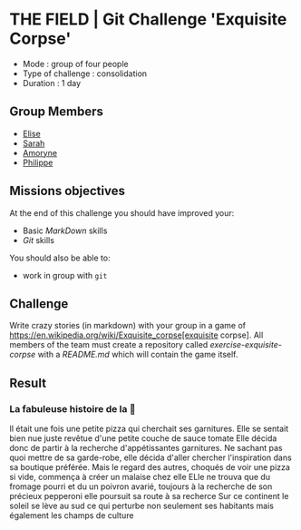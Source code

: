 # THE FIELD | Git Challenge 'Exquisite Corpse'

* Mode : group of four people
* Type of challenge : consolidation
* Duration : 1 day

## Group Members

* [Elise](https://github.com/eliseprts)
* [Sarah](https://github.com/sarah-jpro)
* [Amoryne](https://github.com/Amoryne)
* [Philippe](https://github.com/philouLeF)

## Missions objectives

At the end of this challenge you should have improved your:

* Basic *MarkDown* skills
* *Git* skills

You should also be able to:

* work in group with `git`

## Challenge

Write crazy stories (in markdown) with your group in a
game of https://en.wikipedia.org/wiki/Exquisite_corpse[exquisite corpse]. All
members of the team must create a repository called _exercise-exquisite-corpse_
with a _README.md_ which will contain the game itself.

## Result

### La fabuleuse histoire de la 🍕
Il était une fois une petite pizza qui cherchait ses garnitures.
Elle se sentait bien nue juste revêtue d'une petite couche de sauce tomate
Elle décida donc de partir à la recherche d'appétissantes garnitures.
Ne sachant pas quoi mettre de sa garde-robe, elle décida d'aller chercher l'inspiration dans sa boutique préférée. Mais le regard des autres, choqués de voir une pizza si vide, commença à créer un malaise chez elle
ELle ne trouva que du fromage pourri et du un poivron avarié, toujours à la recherche de son précieux pepperoni elle poursuit sa route à sa recherce
Sur ce continent le soleil se lève au sud ce qui perturbe non seulement ses habitants mais également les champs de culture
